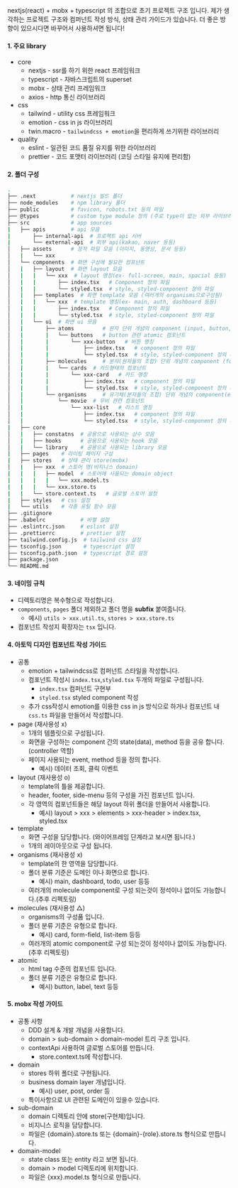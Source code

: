 nextjs(react) + mobx + typescript 의 조합으로 초기 프로젝트 구조 입니다.
제가 생각하는 프로젝트 구조와 컴퍼넌트 작성 방식, 상태 관리 가이드가 있습니다.
더 좋은 방향이 있으시다면 바꾸어서 사용하셔면 됩니다!

#### 1. 주요 library
- core
    + nextjs - ssr를 하기 위한 react 프레임워크
    + typescript - 자바스크립트의 superset
    + mobx - 상태 관리 프레임워크
    + axios - http 통신 라이브러리    
- css
    + tailwind - utility css 프레임워크
    + emotion - css in js 라이브러리
    + twin.macro - `tailwindcss + emotion`을 편리하게 쓰기위한 라이브러리
- quality
    + eslint - 일관된 코드 품질 유지를 위한 라이브러리
    + prettier - 코드 포맷터 라이브러리 (코딩 스타일 유지에 편리함)

#### 2. 폴더 구성
```bash
.
├── .next           # nextjs 빌드 폴더
├── node_modules    # npm library 폴더
├── public          # favicon, robots.txt 등의 파일
├── @types          # custom type module 정의 (주로 type이 없는 외부 라이브러리를 정의)
├── src             # app sources
|   ├── apis        # api 모음
|       ├── internal-api  # 프로젝트 api 서버
|       └── external-api  # 외부 api(kakao, naver 등등)
│   ├── assets      # 정적 파일 모음 (이미지, 동영상, 문서 등등)
│   |   └── xxx
│   └── components  # 화면 구성에 필요한 컴포넌트
│   |   ├── layout  # 화면 layout 모음
│   |   |   └── xxx  # layout 명칭(ex- full-screen, main, spacial 등등)
│   |   |       ├── index.tsx   # Component 정의 파일
│   |   |       └── styled.tsx  # style, styled-component 정의 파일
│   |   ├── templates  # 화면 template 모음 (여러개의 organisms으로구성됨)
│   |   |   └── xxx  # template 명칭(ex- main, auth, dashboard 등등)
│   |   |       ├── index.tsx   # Component 정의 파일
│   |   |       └── styled.tsx  # style, styled-component 정의 파일    
│   |   └── ui  # 화면 ui 모음
│   |       ├── atoms         # 원자 단위 개념의 component (input, button, text 등등)
│   |       |   └── buttons   # button 관련 atomic 컴포넌트
│   |       |       └── xxx-button   # 버튼 명칭
│   |       |           ├── index.tsx   # component 정의 파일
│   |       |           └── styled.tsx  # style, styled-component 정의 파일
│   |       ├── molecules     # 분자(원자들의 조합) 단위 개념의 component (form-field, card, text-lable 등등)
│   |       |   └── cards  # 카드형태의 컴포넌트
│   |       |       └── xxx-card   # 카드 명칭 
│   |       |           ├── index.tsx   # component 정의 파일
│   |       |           └── styled.tsx  # style, styled-component 정의 파일
│   |       └── organisms     # 유기체(분자들의 조합) 단위 개념의 component(ex- list, form, detail 등등)
│   |           └── movie  # 무비 관련 컴포넌트
│   |               └── xxx-list   # 리스트 명칭 
│   |                   ├── index.tsx   # component 정의 파일
│   |                   └── styled.tsx  # style, styled-component 정의 파일     
|   ├── core
│   |   ├── constatns  # 공용으로 사용되는 상수 모음
│   |   ├── hooks      # 공용으로 사용되는 hook 모음
│   |   └── library    # 공용으로 사용되는 library 모음
|   ├── pages    # 라이팅 페이지 구성
|   ├── stores   # 상태 관리 store(mobx)
│   |   ├── xxx  # 스토어 명(비지니스 domain)
|   |   |   ├── model  # 스토어에 사용되는 domain object
|   |   |   |   └── xxx.model.ts 
|   |   |   └── xxx.store.ts
|   |   └── store.context.ts   # 글로벌 스토어 설정   
|   ├── styles   # css 설정
|   └── utils    # 각종 유틸 함수 모음
├── .gitignore
├── .babelrc           # 바벨 설정
├── .eslintrc.json     # eslint 설정
├── .prettierrc        # prettier 설정
├── tailwind.config.js  # tailwind css 설정
├── tsconfig.json       # typescript 설정 
├── tsconfig.path.json  # typescript 경로 설정
├── package.json
└── README.md
```
 
#### 3. 네이밍 규칙
- 디렉토리명은 복수형으로 작성합니다.
- `components`, `pages` 폴더 제외하고 폴더 명을 **subfix** 붙여줍니다.
  + 예시) `utils > xxx.util.ts`, `stores > xxx.store.ts`
- 컴포넌트 작성지 확장자는 `tsx` 입니다.

#### 4. 아토믹 디자인 컴포넌트 작성 가이드
- 공통
  + emotion + tailwindcss로 컴퍼넌트 스타일을 작성합니다. 
  + 컴포넌트 작성시 `index.tsx`,`styled.tsx` 두개의 파일로 구성됩니다.
    * `index.tsx` 컴퍼넌트 구현부
    * `styled.tsx` styled component 작성
  + 추가 css작성시 emotion를 이용한 css in js 방식으로 하거나 컴포넌트 내`css.ts` 파일을 만들어서 작성합니다.
- page (재사용성 x)
  + 1개의 템플릿으로 구성됩니다.
  + 화면을 구성하는 component 간의 state(data), method 등을 공유 합니다.(controller 역할)
  + 페이지 사용되는 event, method 등을 정의 합니다.
    * 예시) 데이터 조회, 클릭 이벤트
- layout (재사용성 o)
  + template의 틀을 제공합니다.
  + header, footer, side-menu 등의 구성을 가진 컴포넌트 입니다.
  + 각 영역의 컴포넌트들은 해당 layout 하위 폴더을 만들어서 사용합니다.
    * 예시) layout > xxx > elements > xxx-header > index.tsx, styled.tsx  
- template
  + 화면 구성을 담당합니다. (와이어프레임 단계라고 보시면 됩니다.)
  + 1개의 레이아웃으로 구성 됩니다.
- organisms (재사용성 x)
  + template의 한 영역을 담당합니다.
  + 폴더 분류 기준은 도메인 이나 화면으로 합니다.
    - 예시) main, dashboard, todo, user 등등
  + 여러개의 molecule component로 구성 되는것이 정석이나 없이도 가능합니다.(추후 리펙토링)
- molecules (재사용성 △)
  + organisms의 구성품 입니다.
  + 폴더 분류 기준은 유형으로 합니다.
    * 예시) card, form-field, list-item  등등
  + 여러개의 atomic component로 구성 되는것이 정석이나 없이도 가능합니다.(추후 리펙토링) 
- atomic
  + html tag 수준의 컴포넌트 입니다.
  + 폴더 분류 기준은 유형으로 합니다.
    * 예시) button, label, text 등등

#### 5. mobx 작성 가이드 
- 공통 사항
  + DDD 설계 & 개발 개념을 사용합니다.
  + domain > sub-domain > domain-model 트리 구조 입니다.
  + contextApi 사용하여 글로벌 스토어를 만듭니다.
    * store.context.ts에 작성합니다. 
- domain
  + stores 하위 폴더로 구현됩니다.
  + business domain layer 개념입니다.
    * 예시) user, post, order 등
  + 특이사항으로 UI 관련된 도메인이 있을수 있습니다.
- sub-domain
  + domain 디렉토리 안에 store(구현체)입니다.
  + 비지니스 로직을 담당합니다.
  + 파일은 {domain}.store.ts 또는 {domain}-{role}.store.ts 형식으로 만듭니다.
- domain-model
  + state class 또는 entity 라고 보면 됩니다.
  + domain > model 디렉토리에 위치합니다.
  + 파일은 {xxx}.model.ts 형식으로 만듭니다.
